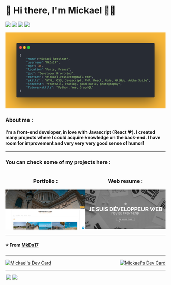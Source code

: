 # 👋 Hi there, I'm Mickael 👨‍💻

[![](https://img.shields.io/badge/LinkedIn-Mickael%20Rassicot-blue?style=plastic&logo=linkedin)](https://www.linkedin.com/in/mickael-rassicot/)
[![](https://img.shields.io/badge/Gmail-mickael.rassicot%40gmail.com-red?style=plastic&logo=gmail)](mailto:mickael.rassicot@gmail.com)
[![](https://img.shields.io/badge/Instagram-%40MkDs14-orange?style=plastic&logo=instagram)](https://www.instagram.com/mkds14/)
[![](https://img.shields.io/badge/Twitter-%40MkDs14-blue?style=plastic&logo=twitter)](https://twitter.com/mkdesign14/)


![](https://github.com/mkds17/mkds17/blob/master/who-am-i.png)

### About me :
#### I'm a front-end developer, in love with Javascript (React ❤️). I created many projects where I could acquire knowledge on the back-end. I have room for improvement and very very very good sense of humor!

---

### You can check some of my projects here : 

<div align="center">

  <div style="display: flex; align-items: flex-start; justify-content: space-around;">
    <div>
      <h3>Portfolio :</h3>
      <a href="https://portfolio.mr-webdev.com"> 
        <img src="https://github.com/mkds17/mkds17/blob/master/mk-portfolio.png" />
      </a>
    </div>
    <div>
      <h3>Web resume :</h3>
      <a href="https://cv.mr-webdev.com">
        <img src="https://github.com/mkds17/mkds17/blob/master/my-web-resume.png" />
      </a>
    </div>
  </div>

</div>

---

#### ⭐️ From [MkDs17](https://github.com/MkDs17)

---

<div align="center">
  <div style="display: flex; align-items: center;justify-content:space-between">
    <a href="https://github.com/anuraghazra/github-readme-stats">
      <img src="https://github-readme-stats.vercel.app/api/top-langs/?username=mkds17" width="400" alt="Mickael's Dev Card"/>
    </a>
    <a href="https://app.daily.dev/MkDs17">
      <img src="https://api.daily.dev/devcards/aa1b73e16030451c820443a93693d585.png?r=w3s" width="280" alt="Mickael's Dev Card"/>
    </a>
  </div>
</div>

---

<div align="center">
  <div style="display: flex; align-items: flex-start;">
    <a href="https://github.com/mkds17/CovidTracker" style="margin: 0 2px">
      <img src="https://github-readme-stats.vercel.app/api/pin/?username=mkds17&repo=CovidTracker" />
    </a>
    <a href="https://github.com/mkds17/inspiQuotes-v2" style="margin: 0 2px">
      <img src="https://github-readme-stats.vercel.app/api/pin/?username=mkds17&repo=inspiQuotes-v2" />
    </a>
  </div>
</div>


<!--
**MkDs17/MkDs17** is a ✨ _special_ ✨ repository because its `README.md` (this file) appears on your GitHub profile.

Here are some ideas to get you started:

- 🔭 I’m currently working on ...
- 🌱 I’m currently learning ...
- 👯 I’m looking to collaborate on ...
- 🤔 I’m looking for help with ...
- 💬 Ask me about ...
- 📫 How to reach me: ...
- 😄 Pronouns: ...
- ⚡ Fun fact: ...
-->
